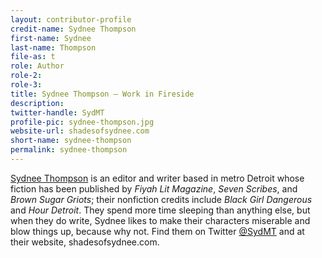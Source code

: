 ```yaml
---
layout: contributor-profile
credit-name: Sydnee Thompson
first-name: Sydnee
last-name: Thompson
file-as: t
role: Author
role-2:
role-3:
title: Sydnee Thompson — Work in Fireside
description:
twitter-handle: SydMT
profile-pic: sydnee-thompson.jpg
website-url: shadesofsydnee.com
short-name: sydnee-thompson
permalink: sydnee-thompson
---
```

[Sydnee Thompson](http://shadesofsydnee.com) is an editor and writer based in metro Detroit whose fiction has been published by _Fiyah Lit Magazine_, _Seven Scribes_, and _Brown Sugar Griots_; their nonfiction credits include _Black Girl Dangerous_ and _Hour Detroit_. They spend more time sleeping than anything else, but when they do write, Sydnee likes to make their characters miserable and blow things up, because why not. Find them on Twitter [@SydMT](https://twitter.com/SydMT) and at their website, shadesofsydnee.com.
